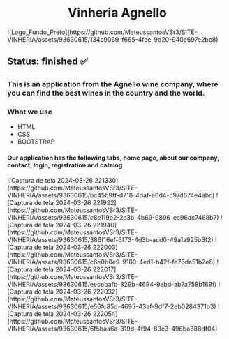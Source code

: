 <h1 align="center">Vinheria Agnello</h1>
![Logo_Fundo_Preto](https://github.com/MateussantosVSr3/SITE-VINHERIA/assets/93630615/134c9069-f665-4fee-9d20-940e697e2bc8)
<h2>Status: finished ✅<h2/>
<h3>This is an application from the Agnello wine company, where you can find the best wines in the country and the world.<h3/>
<h3>What we use</h3>
<ul>
  <li>
    HTML
  </li>
    <li>
    CSS
  </li>
    <li>
    BOOTSTRAP
  </li>
</ul>
<h4>Our application has the following tabs, home page, about our company, contact, login, registration and catalog</h4>
![Captura de tela 2024-03-26 221330](https://github.com/MateussantosVSr3/SITE-VINHERIA/assets/93630615/bc45b9ff-d718-4daf-a0d4-c97d674e4abc)
![Captura de tela 2024-03-26 221922](https://github.com/MateussantosVSr3/SITE-VINHERIA/assets/93630615/c8e119b2-2c3b-4b69-9896-ec96dc7468b7)
![Captura de tela 2024-03-26 221940](https://github.com/MateussantosVSr3/SITE-VINHERIA/assets/93630615/386f16ef-6f73-4d3b-acd0-49a1a925b3f2)
![Captura de tela 2024-03-26 222003](https://github.com/MateussantosVSr3/SITE-VINHERIA/assets/93630615/c6e0b0e9-9180-4ed1-b42f-fe76da51b2e8)
![Captura de tela 2024-03-26 222017](https://github.com/MateussantosVSr3/SITE-VINHERIA/assets/93630615/eecebafb-829b-4694-9ebd-ab7a758b169f)
![Captura de tela 2024-03-26 222032](https://github.com/MateussantosVSr3/SITE-VINHERIA/assets/93630615/e56fc85d-4695-43af-9df7-2eb0284371b3)
![Captura de tela 2024-03-26 222054](https://github.com/MateussantosVSr3/SITE-VINHERIA/assets/93630615/6f5baa6a-319d-4f94-83c3-496ba888df04)
